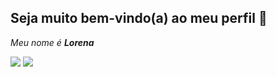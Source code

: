 ## Seja muito bem-vindo(a) ao meu perfil 💜
_Meu nome é **Lorena**_

![](https://media.tenor.com/oWn4yaJxyCEAAAAM/selena-gomez-selena-gomez-rare.gif)
![](https://tenor.com/t1ZLK7y7RMn.gif)

<!--
**Lorenalauer/Lorenalauer** is a ✨ _special_ ✨ repository because its `README.md` (this file) appears on your GitHub profile.

Here are some ideas to get you started:

- 🔭 I’m currently working on ...
- 🌱 I’m currently learning ...
- 👯 I’m looking to collaborate on ...
- 🤔 I’m looking for help with ...
- 💬 Ask me about ...
- 📫 How to reach me: ...
- 😄 Pronouns: ...
- ⚡ Fun fact: ...
-->
